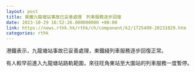 ```yaml
---
layout: post
title: 東鐵九龍塘站事故已妥善處理　列車服務逐步回復
date: 2023-10-29 16:52:26.000000000 +08:00
link: https://news.rthk.hk/rthk/ch/component/k2/1725499-20231029.htm
categories: rthk
---
```


港鐵表示，九龍塘站事故已妥善處理，東鐵綫列車服務逐步回復正常。

有人較早前進入九龍塘站路軌範圍，來往旺角東站至大圍站的列車服務一度暫停。
